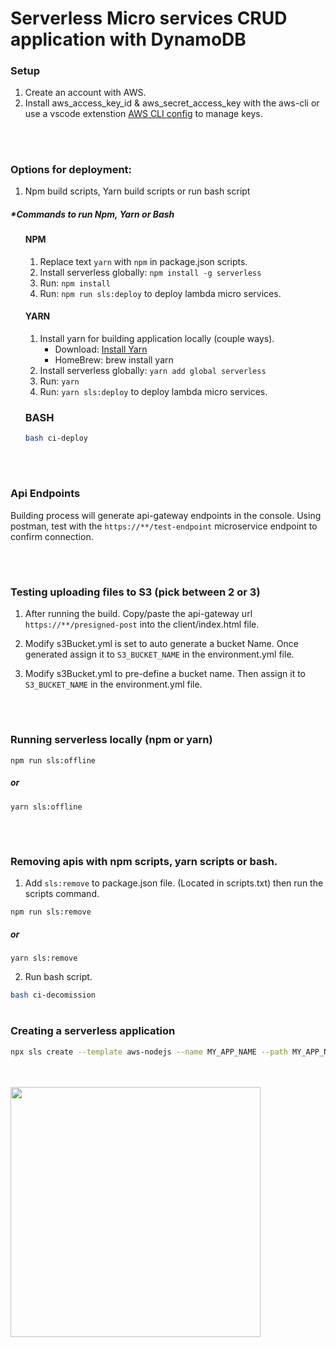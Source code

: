 # Serverless Micro services CRUD application with DynamoDB

### Setup

1. Create an account with AWS.
2. Install aws_access_key_id & aws_secret_access_key with the aws-cli or use a vscode extenstion <a href="https://marketplace.visualstudio.com/items?itemName=mark-tucker.aws-cli-configure" target="_blank">AWS CLI config</a> to manage keys.

<br>

#

### Options for deployment:

1. Npm build scripts, Yarn build scripts or run bash script

##### \*Commands to run Npm, Yarn or Bash

<ul>

#### NPM

1. Replace text `yarn` with `npm` in package.json scripts.
2. Install serverless globally: `npm install -g serverless`
3. Run: `npm install`
4. Run: `npm run sls:deploy` to deploy lambda micro services.

#### YARN

1. Install yarn for building application locally (couple ways).
   <ul>
   <li>Download: <a href="https://yarnpkg.com/" target="_blank">Install Yarn</a> </li>
   <li>HomeBrew: brew install yarn</li>
   </ul>
2. Install serverless globally: `yarn add global serverless`
3. Run: `yarn`
4. Run: `yarn sls:deploy` to deploy lambda micro services.

### BASH

```bash
bash ci-deploy
```

</ul>

<br>

#

### Api Endpoints

Building process will generate api-gateway endpoints in the console. Using postman, test with the `https://**/test-endpoint` microservice endpoint to confirm connection.

<br>

#

### Testing uploading files to S3 (pick between 2 or 3)

1. After running the build. Copy/paste the api-gateway url `https://**/presigned-post` into the client/index.html file.

2. Modify s3Bucket.yml is set to auto generate a bucket Name. Once generated assign it to `S3_BUCKET_NAME` in the environment.yml file.

3. Modify s3Bucket.yml to pre-define a bucket name. Then assign it to `S3_BUCKET_NAME` in the environment.yml file.

<br>

#

### Running serverless locally (npm or yarn)

`npm run sls:offline`

##### or

`yarn sls:offline`

<br>

#

### Removing apis with npm scripts, yarn scripts or bash.

1. Add `sls:remove` to package.json file. (Located in scripts.txt) then run the scripts command.

`npm run sls:remove`

##### or

`yarn sls:remove`

2. Run bash script.

```bash
bash ci-decomission
```

#

### Creating a serverless application

```bash
npx sls create --template aws-nodejs --name MY_APP_NAME --path MY_APP_NAME
```

<br>
<br>

<img src="https://devclass.com/wp-content/uploads/2018/07/Serverless.jpg" width="400">
